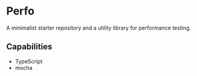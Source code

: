 # Perfo

A minimalist starter repository and a utility library for performance testing.

## Capabilities
* TypeScript
* mocha